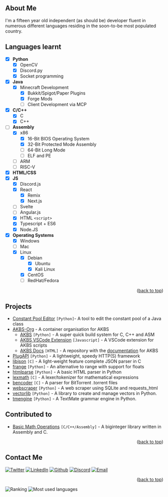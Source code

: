 <p id="readme-top"></p>

## About Me
I'm a fifteen year old independent (as should be) developer fluent in numerous different languages residing in the soon-to-be most populated country.

## Languages learnt
- [x] **Python**
    - [x] OpenCV
    - [x] Discord.py
    - [x] Socket programming
- [x] **Java**
    - [x] Minecraft Development
      - [x] Bukkit/Spigot/Paper Plugins
      - [x] Forge Mods
      - [ ] Client Development via MCP
- [x] **C/C++**
    - [x] C
    - [x] C++
- [ ] **Assembly**
    - [x] x86
        - [x] 16-Bit BIOS Operating System
        - [x] 32-Bit Protected Mode Assembly
        - [ ] 64-Bit Long Mode
        - [ ] ELF and PE
    - [ ] ARM
    - [ ] RISC-V
- [x] **HTML/CSS**
- [x] **JS**
    - [x] Discord.js
    - [x] React
      - [x] Remix
      - [x] Next.js
    - [ ] Svelte
    - [ ] Angular.js
    - [x] HTML `<script>`
    - [x] Typescript + ES6
    - [x] Node.JS
- [x] **Operating Systems**
    - [x] Windows
    - [ ] Mac 
    - [x] Linux
        - [x] Debian
            - [x] Ubuntu
            - [x] Kali Linux
        - [x] CentOS
        - [ ] RedHat/Fedora
   
<p align="right">(<a href="#readme-top">back to top</a>)</p>

## Projects
- [Constant Pool Editor](https://github.com/AaravMalani/ConstantPool-Editor) `[Python]`- A tool to edit the constant pool of a Java class
- [AKBS-Org](https://github.com/akbs-org) - A container organisation for AKBS
    - [AKBS](https://github.com/akbs-org/akbs) `[Python]` - A super quick build system for C, C++ and ASM
    - [AKBS VSCode Extension](https://github.com/akbs-org/akbs-vscode) `[Javascript]` - A VSCode extension for AKBS scripts
    - [AKBS Docs](https://github.com/akbs-org/akbs-docs) `[HTML]` - A repository with the [documentation](https://akbs-org.github.io/akbs-docs) for AKBS
- [PlugAPI](https://github.com/AaravMalani/PlugAPI) `[Python]` - A lightweight, speedy HTTP(S) framework
- [libjson](https://github.com/AaravMalani/libjson) `[C]` - A light-weight feature complete JSON parser in C
- [frange](https://github.com/AaravMalani/frange) `[Python]` - An alternative to range with support for floats
- [htmlparse](https://github.com/AaravMalani/htmlparse) `[Python]` - A basic HTML parser in Python
- [lexmath](https://github.com/AaravMalani/lexmath) `[C]` - A lexer/tokenizer for mathematical expressions
- [bencoder](https://github.com/AaravMalani/bencoder) `[C]` - A parser for BitTorrent .torrent files
- [webscraper](https://github.com/AaravMalani/webscraper) `[Python]` - A web scraper using SQLite and requests_html
- [vectorlib](https://github.com/AaravMalani/vectorlib) `[Python]` - A library to create and manage vectors in Python.
- [tmengine](https://github.com/AaravMalani/tmengine) `[Python]` - A TextMate grammar engine in Python.


## Contributed to
- [Basic Math Operations](https://github.com/avighnac/basic_math_operations) `[C/C++/Assembly]` - A biginteger library written in Assembly and C.

<p align="right">(<a href="#readme-top">back to top</a>)</p>

## Contact Me
[![Twitter][twitter-shield]][twitter-url]
[![LinkedIn][linkedin-shield]][linkedin-url]
[![Github][github-shield]][github-url]
[![Discord][discord-shield]][discord-url]
[![Email][gmail-shield]][gmail-url]
<p align="right">(<a href="#readme-top">back to top</a>)</p>

![Ranking](https://github-readme-stats.vercel.app/api?username=AaravMalani&theme=blue-green)
![Most used languages](https://github-readme-stats.vercel.app/api/top-langs/?username=AaravMalani&theme=blue-green)

[linkedin-shield]: https://img.shields.io/badge/LinkedIn-335?style=for-the-badge&logo=linkedin
[linkedin-url]: https://linkedin.com/in/aaravm
[github-shield]: https://img.shields.io/badge/Github-333?logo=github&style=for-the-badge
[github-url]: https://github.com/AaravMalani
[twitter-shield]: https://img.shields.io/badge/Twitter-aqua?logo=twitter&style=for-the-badge
[twitter-url]: https://twitter.com/@MalaniAarav
[discord-shield]: https://img.shields.io/badge/Discord-aaravm_-5865f2?logo=discord&style=for-the-badge&logoColor=white&labelColor=23272A
[discord-url]: https://discord.com/users/1005358029815955456
[gmail-shield]: https://img.shields.io/badge/Email-red?logo=gmail&style=for-the-badge&logoColor=white
[gmail-url]: mailto:aarav.malani@gmail.com
